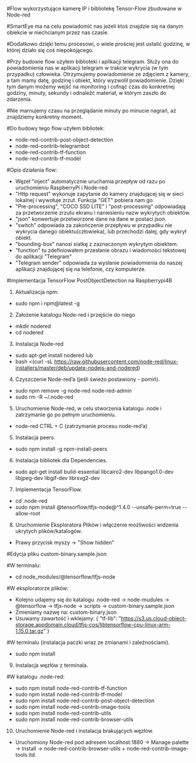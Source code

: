 #Flow wykorzystujące kamerę IP i bibliotekę Tensor-Flow zbudowane w Node-red

#SmartEye ma na celu powiadomić nas jeżeli ktoś znajdzie się na danym obiekcie w niechcianym przez nas czasie.

#Dodatkowo dzięki temu procesowi, o wiele prościej jest ustalić godzinę, w której działo się coś niepokojącego. 

#Przy budowie flow użyłem biblioteki i aplikacji telegram. Służy ona do powiadomienia nas w aplikacji telegram w trakcie wykrycia (w tym przypadku) człowieka. 
 Otrzymujemy powiadomienie ze zdjęciem z kamery, a tam mamy datę, godzinę i obiekt, który wyzwolił powiadomienie. 
 Dzięki tym danym możemy wejść na monitoring i cofnąć czas do konkretnej godziny, minuty, sekundy i odnaleźć materiał, w którym zaszło do zdarzenia. 

#Nie marnujemy czasu na przeglądanie minuty po minucie nagrań, aż znajdziemy konkretny moment.

#Do budowy tego flow użyłem bibliotek:
 - node-red-contrib-post-object-detection
 - node-red-contrib-telegrambot
 - node-red-contrib-tf-function
 - node-red-contrib-tf-model

#Opis działania flow:
 - Węzeł "inject" automatycznie uruchamia przepływ od razu po uruchomieniu RaspberryPi i Node-red
 - "Http request" wykonuje zapytanie do kamery znajdującej się w sieci lokalnej i wywołuje zrzut. Funkcja "GET" pobiera nam go.
 - "Pre-processing", "COCO SSD LITE" i "post-processing" odpowiadają za przetworzenie zrzutu ekranu i naniesieniu nazw wykrytych obiektów.
 - "json" konwertuje przetworzone dane na dane w postaci json.
 - "switch" odpowiada za zakończenie przepływu w przypadku nie wykrycia danego obiektu(człowieka), lub przechodzi dalej, gdy wykrył obiekt.
 - "bounding-box" nanosi siatkę z zaznaczonym wykrytym obiektem.
 - "function" tu zdefiniowałem przesłanie obrazu i wiadomości tekstowej do aplikacji "Telegram"
 - "Telegram sender" odpowiada za wysłanie powiadomienia do naszej aplikacji znajdującej się na telefonie, czy komputerze.

#Implementacja TensorFlow PostObjectDetection na Raspberrypi4B

 1. Aktualizacja npm:

 - sudo npm i npm@latest -g

 2. Założenie katalogu Node-red i przejście do niego

 - mkdir nodered
 - cd nodered

 3. Instalacja Node-red

 - sudo apt-get install nodered
 lub 
 - bash <(curl -sL https://raw.githubusercontent.com/node-red/linux-installers/master/deb/update-nodejs-and-nodered)

 4. Czyszczenie Node-red’a (jeśli świeżo postawiony - pomiń).

 - sudo npm remove -g node-red node-red-admin
 - sudo rm -R ~/.node-red

 5. Uruchomienie Node-red, w celu stworzenia katalogu .node i zatrzymanie go po pełnym uruchomieniu.

 - node-red
 CTRL + C (zatrzymanie procesu node-red’a)

 5. Instalacja peers.

 - sudo npm install -g npm-install-peers

 6. Instalacja bibliotek dla Dependencies.

 - sudo apt-get install build-essential libcairo2-dev libpango1.0-dev libjpeg-dev libgif-dev librsvg2-dev

 7. Implementacja TensorFlow.

 - cd .node-red
 - sudo npm install @tensorflow/tfjs-node@^1.4.0 --unsafe-perm=true --allow-root

 8. Uruchomienie Eksploratora Plików i włączenie możliwości widzenia ukrytych plików/katalogów.

 - Prawy przycisk myszy -> "Show hidden" 

 #Edycja pliku custom-binary.sample.json

 #W terminalu:
 - cd node_modules/@tensorflow/tfjs-node

 #W eksploratorze plików:
 - Kolejno udajemy się do katalogu .node-red -> node-mudules -> @tensorflow -> tfjs-node -> scripts -> custom-binary.sample.json
 - Zmieniamy nazwę na: custom-binary.json
 - Usuwamy zawartość i wklejamy:
{
  "tf-lib": "https://s3.us.cloud-object-storage.appdomain.cloud/tfjs-cos/libtensorflow-cpu-linux-arm-1.15.0.tar.gz"
}

 #W terminalu (instalacja paczki wraz ze zmianami i zależnościami).

 - sudo npm install
 
 9. Instalacja węzłów z terminala.

 #W katalogu .node-red:
 - sudo npm install node-red-contrib-tf-function
 - sudo npm install node-red-contrib-tf-model
 - sudo npm install node-red-contrib-post-object-detection
 - sudo npm install node-red-contrib-image-tools
 - sudo npm install node-red-contrib-utils
 - sudo npm install node-red-contrib-browser-utils

 10. Uruchomienie Node-red i instalacja brakujących węzłów.

 - Uruchomiony Node-red pod adresem localhost:1880 -> Manage palette -> Install -> node-red-contrib-browser-utils + node-red-contrib-image-tools itd.
